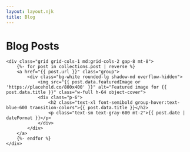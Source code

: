 ```yaml
---
layout: layout.njk
title: Blog
---
```

<div class="max-w-wide mx-auto">
    <h1>Blog Posts</h1>

    <div class="grid grid-cols-1 md:grid-cols-2 gap-8 mt-8">
        {%- for post in collections.post | reverse %}
        <a href="{{ post.url }}" class="group">
            <div class="bg-white rounded-lg shadow-md overflow-hidden">
                <img src="{{ post.data.featuredImage or 'https://placehold.co/800x400' }}" alt="Featured image for {{ post.data.title }}" class="w-full h-64 object-cover">
                <div class="p-6">
                    <h2 class="text-xl font-semibold group-hover:text-blue-600 transition-colors">{{ post.data.title }}</h2>
                    <p class="text-sm text-gray-600 mt-2">{{ post.date | dateFormat }}</p>
                </div>
            </div>
        </a>
        {%- endfor %}
    </div>
</div>
